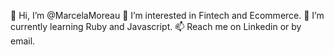  👋 Hi, I’m @MarcelaMoreau
 👀 I’m interested in Fintech and Ecommerce.
🌱 I’m currently learning Ruby and Javascript.
 📫 Reach me on Linkedin or by email.

